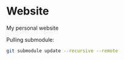 # Website

My personal website

Pulling submodule:

```bash
git submodule update --recursive --remote
```

